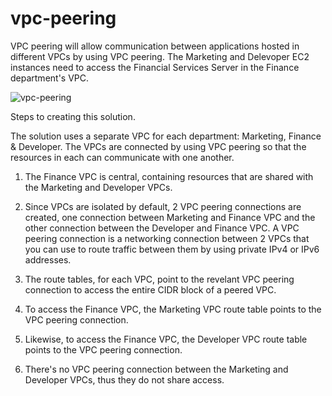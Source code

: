 # vpc-peering

VPC peering will allow communication between applications hosted in different VPCs by using VPC peering. The Marketing and Delevoper EC2 instances need to access the Financial Services Server in the Finance department's VPC.

![vpc-peering](https://github.com/awilali/vpc-peering/assets/60300580/11af1a72-6fdb-43f2-a84d-77663a31d8b4)

Steps to creating this solution.

The solution uses a separate VPC for each department: Marketing, Finance & Developer. The VPCs are connected by using VPC peering so that the resources in each can communicate with one another.

1. The Finance VPC is central, containing resources that are shared with the Marketing and Developer VPCs.
2. Since VPCs are isolated by default, 2 VPC peering connections are created, one connection between Marketing and Finance VPC and the other connection between the Developer and Finance VPC. A VPC peering connection is a networking connection between 2 VPCs that you can use to route traffic between them by using private IPv4 or IPv6 addresses.
3. The route tables, for each VPC, point to the revelant VPC peering connection to access the entire CIDR block of a peered VPC.
   
4. To access the Finance VPC, the Marketing VPC route table points to the VPC peering connection.
5. Likewise, to access the Finance VPC, the Developer VPC route table points to the VPC peering connection.
6. There's no VPC peering connection between the Marketing and Developer VPCs, thus they do not share access.
